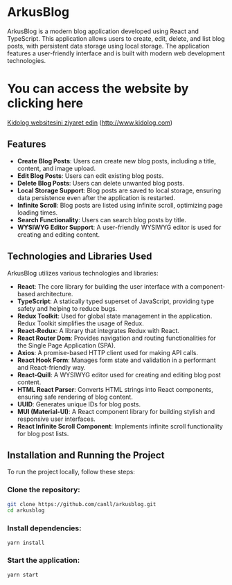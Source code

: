 # ArkusBlog

ArkusBlog is a modern blog application developed using React and TypeScript. This application allows users to create, edit, delete, and list blog posts, with persistent data storage using local storage. The application features a user-friendly interface and is built with modern web development technologies.
# You can access the website by clicking here
<a href="http://www.kidolog.com" target="_blank">Kidolog websitesini ziyaret edin</a>
(http://www.kidolog.com)

## Features

- **Create Blog Posts**: Users can create new blog posts, including a title, content, and image upload.
- **Edit Blog Posts**: Users can edit existing blog posts.
- **Delete Blog Posts**: Users can delete unwanted blog posts.
- **Local Storage Support**: Blog posts are saved to local storage, ensuring data persistence even after the application is restarted.
- **Infinite Scroll**: Blog posts are listed using infinite scroll, optimizing page loading times.
- **Search Functionality**: Users can search blog posts by title.
- **WYSIWYG Editor Support**: A user-friendly WYSIWYG editor is used for creating and editing content.

## Technologies and Libraries Used

ArkusBlog utilizes various technologies and libraries:

- **React**: The core library for building the user interface with a component-based architecture.
- **TypeScript**: A statically typed superset of JavaScript, providing type safety and helping to reduce bugs.
- **Redux Toolkit**: Used for global state management in the application. Redux Toolkit simplifies the usage of Redux.
- **React-Redux**: A library that integrates Redux with React.
- **React Router Dom**: Provides navigation and routing functionalities for the Single Page Application (SPA).
- **Axios**: A promise-based HTTP client used for making API calls.
- **React Hook Form**: Manages form state and validation in a performant and React-friendly way.
- **React-Quill**: A WYSIWYG editor used for creating and editing blog post content.
- **HTML React Parser**: Converts HTML strings into React components, ensuring safe rendering of blog content.
- **UUID**: Generates unique IDs for blog posts.
- **MUI (Material-UI)**: A React component library for building stylish and responsive user interfaces.
- **React Infinite Scroll Component**: Implements infinite scroll functionality for blog post lists.

## Installation and Running the Project

To run the project locally, follow these steps:

### Clone the repository:

```bash
git clone https://github.com/canll/arkusblog.git
cd arkusblog
```

### Install dependencies:

```bash
yarn install
```
### Start the application:

```bash
yarn start
```

